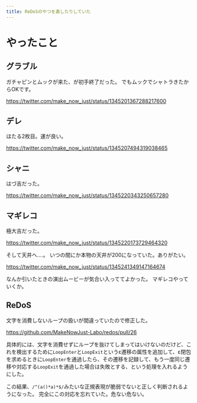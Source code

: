 ```yaml
---
title: ReDoSのやつを直したりしていた
---
```


# やったこと

## グラブル

ガチャピンとムックが来た、が初手終了だった。
でもムックでシャトラきたからOKです。

<https://twitter.com/make_now_just/status/1345201367288217600>

## デレ

ほたる2枚目。運が良い。

<https://twitter.com/make_now_just/status/1345207494319038465>

## シャニ

はづ吉だった。

<https://twitter.com/make_now_just/status/1345220343250657280>

## マギレコ

極大吉だった。

<https://twitter.com/make_now_just/status/1345220173729464320>

そして天井へ‥‥。
いつの間にか本物の天井が200になっていた。ありがたい。

<https://twitter.com/make_now_just/status/1345241349147164674>

なんか引いたときの演出ムービーが気合い入っててよかった。
マギレコやっていくか。

## ReDoS

文字を消費しないループの扱いが間違っていたので修正した。

<https://github.com/MakeNowJust-Labo/redos/pull/26>

具体的には、文字を消費せずにループを抜けてしまってはいけないのだけど、これを検出するために`LoopEnter`と`LoopExit`というε遷移の属性を追加して、ε閉包を求めるときに`LoopEnter`を通過したら、その遷移を記録して、もう一度同じ遷移や対応する`LoopExit`を通過した場合は失敗とする、という処理を入れるようにした。

この結果、`/^(a()*a)*$/`みたいな正規表現が脆弱でないと正しく判断されるようになった。
完全にこの対応を忘れていた。危ない危ない。

